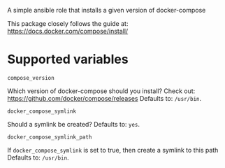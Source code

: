 A simple ansible role that installs a given version of docker-compose

This package closely follows the guide at: https://docs.docker.com/compose/install/

# Supported variables

~~~
compose_version
~~~
Which version of docker-compose should you install?
Check out: https://github.com/docker/compose/releases
Defaults to: `/usr/bin`.

~~~
docker_compose_symlink
~~~
Should a symlink be created?
Defaults to: `yes`.

~~~
docker_compose_symlink_path
~~~
If `docker_compose_symlink` is set to true, then create a symlink to this path
Defaults to: `/usr/bin`.